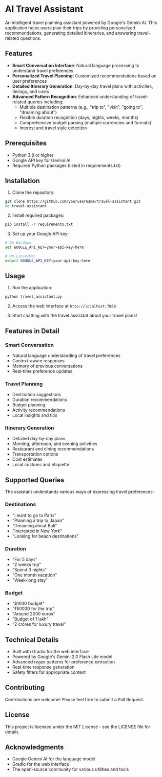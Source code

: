 # AI Travel Assistant

An intelligent travel planning assistant powered by Google's Gemini AI. This application helps users plan their trips by providing personalized recommendations, generating detailed itineraries, and answering travel-related questions.

## Features

- **Smart Conversation Interface**: Natural language processing to understand travel preferences
- **Personalized Travel Planning**: Customized recommendations based on user preferences
- **Detailed Itinerary Generation**: Day-by-day travel plans with activities, timings, and costs
- **Advanced Pattern Recognition**: Enhanced understanding of travel-related queries including:
  - Multiple destination patterns (e.g., "trip to", "visit", "going to", "dreaming about")
  - Flexible duration recognition (days, nights, weeks, months)
  - Comprehensive budget parsing (multiple currencies and formats)
  - Interest and travel style detection

## Prerequisites

- Python 3.8 or higher
- Google API key for Gemini AI
- Required Python packages (listed in requirements.txt)

## Installation

1. Clone the repository:
```bash
git clone https://github.com/yourusername/travel-assistant.git
cd travel-assistant
```

2. Install required packages:
```bash
pip install -r requirements.txt
```

3. Set up your Google API key:
```bash
# On Windows
set GOOGLE_API_KEY=your-api-key-here

# On Linux/Mac
export GOOGLE_API_KEY=your-api-key-here
```

## Usage

1. Run the application:
```bash
python travel_assistant.py
```

2. Access the web interface at `http://localhost:7860`

3. Start chatting with the travel assistant about your travel plans!

## Features in Detail

### Smart Conversation
- Natural language understanding of travel preferences
- Context-aware responses
- Memory of previous conversations
- Real-time preference updates

### Travel Planning
- Destination suggestions
- Duration recommendations
- Budget planning
- Activity recommendations
- Local insights and tips

### Itinerary Generation
- Detailed day-by-day plans
- Morning, afternoon, and evening activities
- Restaurant and dining recommendations
- Transportation options
- Cost estimates
- Local customs and etiquette

## Supported Queries

The assistant understands various ways of expressing travel preferences:

### Destinations
- "I want to go to Paris"
- "Planning a trip to Japan"
- "Dreaming about Bali"
- "Interested in New York"
- "Looking for beach destinations"

### Duration
- "For 5 days"
- "2 weeks trip"
- "Spend 3 nights"
- "One month vacation"
- "Week-long stay"

### Budget
- "$1000 budget"
- "₹50000 for the trip"
- "Around 2000 euros"
- "Budget of 1 lakh"
- "2 crores for luxury travel"

## Technical Details

- Built with Gradio for the web interface
- Powered by Google's Gemini 2.0 Flash Lite model
- Advanced regex patterns for preference extraction
- Real-time response generation
- Safety filters for appropriate content

## Contributing

Contributions are welcome! Please feel free to submit a Pull Request.

## License

This project is licensed under the MIT License - see the LICENSE file for details.

## Acknowledgments

- Google Gemini AI for the language model
- Gradio for the web interface
- The open-source community for various utilities and tools 